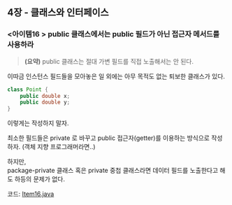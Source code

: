 ## 4장 - 클래스와 인터페이스

### <아이템16 > public 클래스에서는 public 필드가 아닌 접근자 메서드를 사용하라

> **(요약)** public 클래스는 절대 가변 필드를 직접 노출해서는 안 된다.

이따금 인스턴스 필드들을 모아놓은 일 외에는 아무 목적도 없는 퇴보한 클래스가 있다.

```java
class Point {
    public double x;
    public double y;
}
```

이렇게는 작성하지 말자.

최소한 필드들은 private 로 바꾸고 public 접근자(getter)를 이용하는 방식으로 작성하자. (객체 지향 프로그래머라면..)

하지만,  
package-private 클래스 혹은 private 중첩 클래스라면 데이터 필드를 노출한다고 해도 하등의 문제가 없다.

코드: [Item16.java](https://github.com/ziippy/EffectiveJava/blob/master/src/chapter4/item16/Item16.java)




